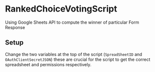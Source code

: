 # RankedChoiceVotingScript
Using Google Sheets API to compute the winner of particular Form Response

## Setup
Change the two variables at the top of the script (`SpreadSheetID` and `OAuthClientSecretJSON`) these are crucial for the script to get the correct spreadsheet and permissions respectively.
